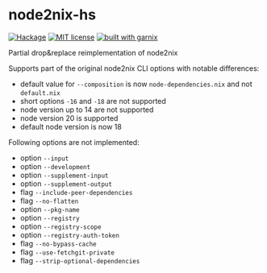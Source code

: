 # node2nix-hs

[![Hackage](https://img.shields.io/hackage/v/node2nix-hs.svg?logo=haskell)](https://hackage.haskell.org/package/node2nix-hs)
[![MIT license](https://img.shields.io/badge/license-MIT-blue.svg)](LICENSE)
[![built with garnix](https://img.shields.io/endpoint.svg?url=https%3A%2F%2Fgarnix.io%2Fapi%2Fbadges%2Fptitfred%2Fnode2nix-hs)](https://garnix.io)

Partial drop&replace reimplementation of node2nix

Supports part of the original node2nix CLI options with notable differences:
- default value for `--composition` is now `node-dependencies.nix` and not `default.nix`
- short options  `-16` and `-18` are not supported
- node version up to 14 are not supported
- node version 20 is supported
- default node version is now 18

Following options are not implemented:
- option `--input`
- option `--development`
- option `--supplement-input`
- option `--supplement-output`
- flag `--include-peer-dependencies`
- flag `--no-flatten`
- option `--pkg-name`
- option `--registry`
- option `--registry-scope`
- option `--registry-auth-token`
- flag `--no-bypass-cache`
- flag `--use-fetchgit-private`
- flag `--strip-optional-dependencies`
